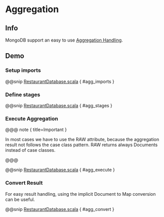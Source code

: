  # Aggregation

## Info

MongoDB support an easy to use [Aggregation Handling](https://docs.mongodb.com/manual/aggregation/).

## Demo

### Setup imports

@@snip [RestaurantDatabase.scala](/src/test/scala/com/sfxcode/nosql/mongo/operation/AggregationSpec.scala) { #agg_imports }

### Define stages

@@snip [RestaurantDatabase.scala](/src/test/scala/com/sfxcode/nosql/mongo/operation/AggregationSpec.scala) { #agg_stages }

### Execute Aggregation

@@@ note { title=Important }

In most cases we have to use the RAW attribute, because the aggregation result not follows the case class pattern. RAW returns always Documents instead of case classes.

@@@

@@snip [RestaurantDatabase.scala](/src/test/scala/com/sfxcode/nosql/mongo/operation/AggregationSpec.scala) { #agg_execute }

### Convert Result

For easy result handling, using the implicit Document to Map conversion can be useful.

@@snip [RestaurantDatabase.scala](/src/test/scala/com/sfxcode/nosql/mongo/operation/AggregationSpec.scala) { #agg_convert }